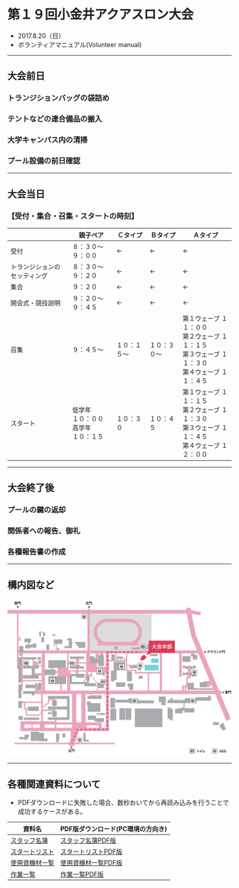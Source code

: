 # 第１９回小金井アクアスロン大会  
 * 2017.8.20（日）
 * ボランティアマニュアル(Volunteer manual)

---
## 大会前日  
### トランジションバッグの袋詰め  
### テントなどの連合備品の搬入  
### 大学キャンパス内の清掃  
### プール設備の前日確認  

---
## 大会当日  

### 【受付・集合・召集・スタートの時刻】
||親子ペア|Ｃタイプ|Ｂタイプ|Ａタイプ|
|---|---|---|---|---|
|受付|８：３０～９：００|<-|<-|<-|
|トランジションのセッティング|８：３０～９：２０|<-|<-|<-|
|集合|９：２０|<-|<-|<-|
|開会式・競技説明|９：２０～９：４５|<-|<-|<-|
|召集|９：４５～　|１０：１５～|１０：３０～|第１ウェーブ １１：００<br>第２ウェーブ １１：１５<br>第３ウェーブ １１：３０<br>第４ウェーブ １１：４５|
|スタート|低学年<br>１０：００<br>高学年<br>１０：１５|１０：３０|１０：４５|第１ウェーブ １１：１５<br>第２ウェーブ １１：３０<br>第３ウェーブ １１：４５<br>第４ウェーブ １２：００|  

---
## 大会終了後  
### プールの鍵の返却  
### 関係者への報告、御礼  
### 各種報告書の作成  

---
## 構内図など  
![構内案内図](../pics/campus.png "構内案内図を参照する")

---
## 各種関連資料について  
   * PDFダウンロードに失敗した場合、数秒おいてから再読み込みを行うことで成功するケースがある。

|資料名|PDF版ダウンロード(PC環境の方向き)|
|---|---|
|[スタッフ名簿](./2017Stafflist.md "スタッフ名簿を参照する")|[スタッフ名簿PDF版](https://gitprint.com/KoganeiTriathlon/KoganeiAquathlon/blob/master/Volunteer/2017Stafflist.md "スタッフ名簿PDF版を参照する")|
|[スタートリスト](../CompetitionGuidelines/2017_Startlist.md "使用資機材一覧を参照する")|[スタートリストPDF版](https://gitprint.com/KoganeiTriathlon/KoganeiAquathlon/blob/master/CompetitionGuidelines/2017_Startlist.md "スタートリストPDF版を参照する")|
|[使用資機材一覧](./2017Itemlist.md "使用資機材一覧を参照する")|[使用資機材一覧PDF版](https://gitprint.com/KoganeiTriathlon/KoganeiAquathlon/blob/master/Volunteer/2017Itemlist.md "使用資機材一覧PDF版を参照する")|
|[作業一覧](./2017worklist.md "作業一覧を参照する")|[作業一覧PDF版](https://gitprint.com/KoganeiTriathlon/KoganeiAquathlon/blob/master/Volunteer/2017worklist.md "作業一覧PDF版を参照する")|

